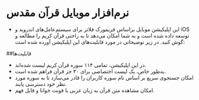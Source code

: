# نرم‌افزار موبایل قرآن مقدس
- این اپلیکیشن موبایل براساس فریمورک فلاتر برای سیستم‌عامل‌های اندروید و iOS توسعه داده شده است و به شما امکان می‌دهد تا به راحتی قرآن کریم را مطالعه و گوش کنید. در زیر توضیحاتی در مورد قابلیت‌های این اپلیکیشن آورده شده است:

##قابلیت‌ها
- در این اپلیکیشن، تمامی ۱۱۴ سوره قرآن کریم لیست شده‌اند.
- به‌طور خاص، یک لیست اختصاصی برای ۳۰ جز قرآن فراهم شده است.
- امکان جستجوی سریع بر اساس نام سوره کاربران را قادر می‌سازد تا به سوره مورد نظر خود دسترسی یابند.
- امکان مشاهده متن قرآن به زبان عربی با فونت خوانا و قابل فهم.